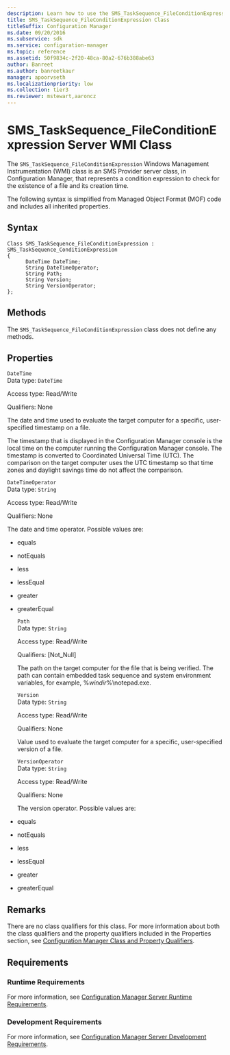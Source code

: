 ```yaml
---
description: Learn how to use the SMS_TaskSequence_FileConditionExpression class to represent a condition expression to check for the existence of a file and its creation time.
title: SMS_TaskSequence_FileConditionExpression Class
titleSuffix: Configuration Manager
ms.date: 09/20/2016
ms.subservice: sdk
ms.service: configuration-manager
ms.topic: reference
ms.assetid: 50f9834c-2f20-48ca-80a2-676b388abe63
author: Banreet
ms.author: banreetkaur
manager: apoorvseth
ms.localizationpriority: low
ms.collection: tier3
ms.reviewer: mstewart,aaroncz 
---
```

# SMS_TaskSequence_FileConditionExpression Server WMI Class
The `SMS_TaskSequence_FileConditionExpression` Windows Management Instrumentation (WMI) class is an SMS Provider server class, in Configuration Manager, that represents a condition expression to check for the existence of a file and its creation time.  

 The following syntax is simplified from Managed Object Format (MOF) code and includes all inherited properties.  

## Syntax  

```  
Class SMS_TaskSequence_FileConditionExpression : SMS_TaskSequence_ConditionExpression  
{  
      DateTime DateTime;  
      String DateTimeOperator;  
      String Path;  
      String Version;  
      String VersionOperator;  
};  
```  

## Methods  
 The `SMS_TaskSequence_FileConditionExpression` class does not define any methods.  

## Properties  
 `DateTime`  
 Data type: `DateTime`  

 Access type: Read/Write  

 Qualifiers: None  

 The date and time used to evaluate the target computer for a specific, user-specified timestamp on a file.  

 The timestamp that is displayed in the Configuration Manager console is the local time on the computer running the Configuration Manager console. The timestamp is converted to Coordinated Universal Time (UTC). The comparison on the target computer uses the UTC timestamp so that time zones and daylight savings time do not affect the comparison.  

 `DateTimeOperator`  
 Data type: `String`  

 Access type: Read/Write  

 Qualifiers: None  

 The date and time operator. Possible values are:  

- equals  

- notEquals  

- less  

- lessEqual  

- greater  

- greaterEqual  

  `Path`  
  Data type: `String`  

  Access type: Read/Write  

  Qualifiers: [Not_Null]  

  The path on the target computer for the file that is being verified. The path can contain embedded task sequence and system environment variables, for example, %*windir*%\notepad.exe.  

  `Version`  
  Data type: `String`  

  Access type: Read/Write  

  Qualifiers: None  

  Value used to evaluate the target computer for a specific, user-specified version of a file.  

  `VersionOperator`  
  Data type: `String`  

  Access type: Read/Write  

  Qualifiers: None  

  The version operator. Possible values are:  

- equals  

- notEquals  

- less  

- lessEqual  

- greater  

- greaterEqual  

## Remarks  
 There are no class qualifiers for this class. For more information about both the class qualifiers and the property qualifiers included in the Properties section, see [Configuration Manager Class and Property Qualifiers](../../../develop/reference/misc/class-and-property-qualifiers.md).  

## Requirements  

### Runtime Requirements  
 For more information, see [Configuration Manager Server Runtime Requirements](../../../develop/core/reqs/server-runtime-requirements.md).  

### Development Requirements  
 For more information, see [Configuration Manager Server Development Requirements](../../../develop/core/reqs/server-development-requirements.md).  
